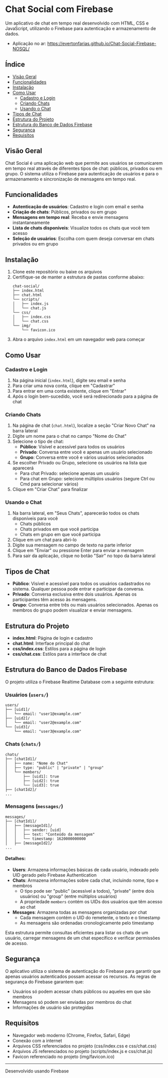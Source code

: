 # Chat Social com Firebase

Um aplicativo de chat em tempo real desenvolvido com HTML, CSS e JavaScript, utilizando o Firebase para autenticação e armazenamento de dados.
- Aplicação no ar: https://evertonfarias.github.io/Chat-Social-Firebase-NOSQL/
## Índice

- [Visão Geral](#visão-geral)
- [Funcionalidades](#funcionalidades)
- [Instalação](#instalação)
- [Como Usar](#como-usar)
  - [Cadastro e Login](#cadastro-e-login)
  - [Criando Chats](#criando-chats)
  - [Usando o Chat](#usando-o-chat)
- [Tipos de Chat](#tipos-de-chat)
- [Estrutura do Projeto](#estrutura-do-projeto)
- [Estrutura do Banco de Dados Firebase](#estrutura-do-banco-de-dados-firebase)
- [Segurança](#segurança)
- [Requisitos](#requisitos)

## Visão Geral

Chat Social é uma aplicação web que permite aos usuários se comunicarem em tempo real através de diferentes tipos de chat: públicos, privados ou em grupo. O sistema utiliza o Firebase para autenticação de usuários e para o armazenamento e sincronização de mensagens em tempo real.

## Funcionalidades

- **Autenticação de usuários**: Cadastro e login com email e senha
- **Criação de chats**: Públicos, privados ou em grupo
- **Mensagens em tempo real**: Receba e envie mensagens instantaneamente
- **Lista de chats disponíveis**: Visualize todos os chats que você tem acesso
- **Seleção de usuários**: Escolha com quem deseja conversar em chats privados ou em grupo

## Instalação

1. Clone este repositório ou baixe os arquivos
2. Certifique-se de manter a estrutura de pastas conforme abaixo:
   ```
   chat-social/
   ├── index.html
   ├── chat.html
   └── scripts/
   │   ├── index.js
   │   └── chat.js
   └── css/
   │   ├── index.css
   │   └── chat.css
   └── img/
       └── favicon.ico
   ```
3. Abra o arquivo `index.html` em um navegador web para começar

## Como Usar

### Cadastro e Login

1. Na página inicial (`index.html`), digite seu email e senha
2. Para criar uma nova conta, clique em "Cadastrar"
3. Para entrar em uma conta existente, clique em "Entrar"
4. Após o login bem-sucedido, você será redirecionado para a página de chat

### Criando Chats

1. Na página de chat (`chat.html`), localize a seção "Criar Novo Chat" na barra lateral
2. Digite um nome para o chat no campo "Nome do Chat"
3. Selecione o tipo de chat:
   - **Público**: Visível e acessível para todos os usuários
   - **Privado**: Conversa entre você e apenas um usuário selecionado
   - **Grupo**: Conversa entre você e vários usuários selecionados
4. Se escolher Privado ou Grupo, selecione os usuários na lista que aparecerá
   - Para chat Privado: selecione apenas um usuário
   - Para chat em Grupo: selecione múltiplos usuários (segure Ctrl ou Cmd para selecionar vários)
5. Clique em "Criar Chat" para finalizar

### Usando o Chat

1. Na barra lateral, em "Seus Chats", aparecerão todos os chats disponíveis para você
   - Chats públicos
   - Chats privados em que você participa
   - Chats em grupo em que você participa
2. Clique em um chat para abri-lo
3. Digite sua mensagem no campo de texto na parte inferior
4. Clique em "Enviar" ou pressione Enter para enviar a mensagem
5. Para sair da aplicação, clique no botão "Sair" no topo da barra lateral

## Tipos de Chat

- **Público**: Visível e acessível para todos os usuários cadastrados no sistema. Qualquer pessoa pode entrar e participar da conversa.
- **Privado**: Conversa exclusiva entre dois usuários. Apenas os participantes têm acesso às mensagens.
- **Grupo**: Conversa entre três ou mais usuários selecionados. Apenas os membros do grupo podem visualizar e enviar mensagens.

## Estrutura do Projeto

- **index.html**: Página de login e cadastro
- **chat.html**: Interface principal do chat
- **css/index.css**: Estilos para a página de login
- **css/chat.css**: Estilos para a interface de chat

## Estrutura do Banco de Dados Firebase

O projeto utiliza o Firebase Realtime Database com a seguinte estrutura:

### Usuários (`users/`)
```
users/
├── [uid1]/
│   └── email: "user1@example.com"
├── [uid2]/
│   └── email: "user2@example.com"
└── [uid3]/
    └── email: "user3@example.com"
```

### Chats (`chats/`)
```
chats/
├── [chatId1]/
│   ├── name: "Nome do Chat"
│   ├── type: "public" | "private" | "group"
│   └── members/
│       ├── [uid1]: true
│       ├── [uid2]: true
│       └── [uid3]: true
├── [chatId2]/
...
```

### Mensagens (`messages/`)
```
messages/
├── [chatId1]/
│   ├── [messageId1]/
│   │   ├── sender: [uid]
│   │   ├── text: "Conteúdo da mensagem"
│   │   └── timestamp: 1620000000000
│   ├── [messageId2]/
...
```

#### Detalhes:

- **Users**: Armazena informações básicas de cada usuário, indexado pelo UID gerado pelo Firebase Authentication
- **Chats**: Armazena informações sobre cada chat, incluindo nome, tipo e membros
  - O tipo pode ser "public" (acessível a todos), "private" (entre dois usuários) ou "group" (entre múltiplos usuários)
  - A propriedade `members` contém os UIDs dos usuários que têm acesso ao chat
- **Messages**: Armazena todas as mensagens organizadas por chat
  - Cada mensagem contém o UID do remetente, o texto e o timestamp
  - As mensagens são ordenadas cronologicamente pelo timestamp

Esta estrutura permite consultas eficientes para listar os chats de um usuário, carregar mensagens de um chat específico e verificar permissões de acesso.

## Segurança

O aplicativo utiliza o sistema de autenticação do Firebase para garantir que apenas usuários autenticados possam acessar os recursos. As regras de segurança do Firebase garantem que:

- Usuários só podem acessar chats públicos ou aqueles em que são membros
- Mensagens só podem ser enviadas por membros do chat
- Informações de usuário são protegidas

## Requisitos

- Navegador web moderno (Chrome, Firefox, Safari, Edge)
- Conexão com a internet
- Arquivos CSS referenciados no projeto (css/index.css e css/chat.css)
- Arquivos JS referenciados no projeto (scripts/index.js e css/chat.js)
- Favicon referenciado no projeto (img/favicon.ico)

---

Desenvolvido usando Firebase
